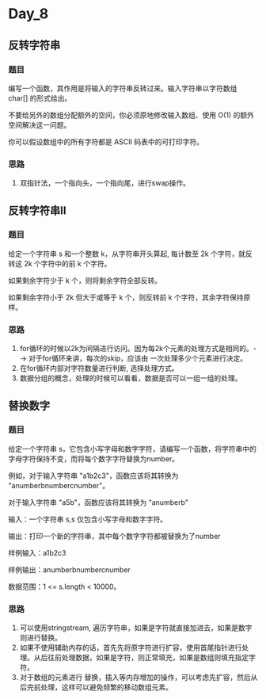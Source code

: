 # Day_8

## 反转字符串

### 题目

编写一个函数，其作用是将输入的字符串反转过来。输入字符串以字符数组 char[] 的形式给出。

不要给另外的数组分配额外的空间，你必须原地修改输入数组、使用 O(1) 的额外空间解决这一问题。

你可以假设数组中的所有字符都是 ASCII 码表中的可打印字符。

### 思路

1. 双指针法，一个指向头，一个指向尾，进行swap操作。

## 反转字符串II

### 题目

给定一个字符串 s 和一个整数 k，从字符串开头算起, 每计数至 2k 个字符，就反转这 2k 个字符中的前 k 个字符。

如果剩余字符少于 k 个，则将剩余字符全部反转。

如果剩余字符小于 2k 但大于或等于 k 个，则反转前 k 个字符，其余字符保持原样。

### 思路

1. for循环的时候以2k为间隔进行访问。因为每2k个元素的处理方式是相同的。--> 对于for循环来讲，每次的skip，应该由 一次处理多少个元素进行决定。
2. 在for循环内部对字符数量进行判断, 选择处理方式。
3. 数据分组的概念，处理的时候可以看看，数据是否可以一组一组的处理。


## 替换数字

### 题目

给定一个字符串 s，它包含小写字母和数字字符，请编写一个函数，将字符串中的字母字符保持不变，而将每个数字字符替换为number。

例如，对于输入字符串 "a1b2c3"，函数应该将其转换为 "anumberbnumbercnumber"。

对于输入字符串 "a5b"，函数应该将其转换为 "anumberb"

输入：一个字符串 s,s 仅包含小写字母和数字字符。

输出：打印一个新的字符串，其中每个数字字符都被替换为了number

样例输入：a1b2c3

样例输出：anumberbnumbercnumber

数据范围：1 <= s.length < 10000。

### 思路

1. 可以使用stringstream, 遍历字符串，如果是字符就直接加进去，如果是数字则进行替换。
2. 如果不使用辅助内存的话，首先先将原字符进行扩容，使用首尾指针进行处理。从后往前处理数据，如果是字符，则正常填充，如果是数组则填充指定字符。
3. 对于数组的元素进行 替换，插入等内存增加的操作，可以考虑先扩容，然后从后完前处理，这样可以避免频繁的移动数组元素。
